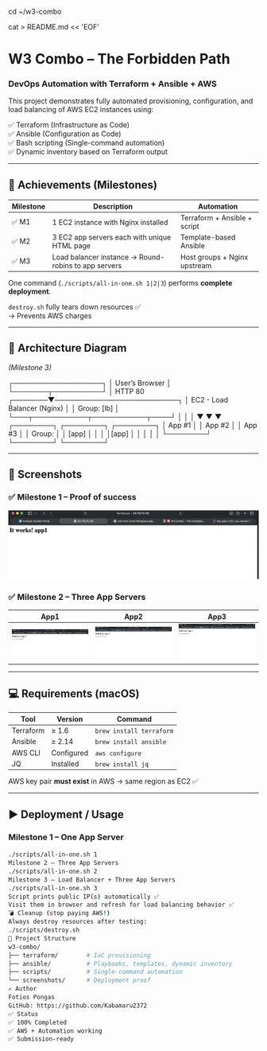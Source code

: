 cd ~/w3-combo

cat > README.md << 'EOF'
# W3 Combo – The Forbidden Path  
### DevOps Automation with Terraform + Ansible + AWS

This project demonstrates fully automated provisioning, configuration, and load balancing of AWS EC2 instances using:

✅ Terraform (Infrastructure as Code)  
✅ Ansible (Configuration as Code)  
✅ Bash scripting (Single-command automation)  
✅ Dynamic inventory based on Terraform output  

---

## 🚀 Achievements (Milestones)

| Milestone | Description | Automation |
|----------|-------------|------------|
| ✅ M1 | 1 EC2 instance with Nginx installed | Terraform + Ansible + script |
| ✅ M2 | 3 EC2 app servers each with unique HTML page | Template-based Ansible |
| ✅ M3 | Load balancer instance → Round-robins to app servers | Host groups + Nginx upstream |

One command (`./scripts/all-in-one.sh 1|2|3`) performs **complete deployment**.

`destroy.sh` fully tears down resources ✅  
→ Prevents AWS charges

---

## 🧱 Architecture Diagram  
*(Milestone 3)*

┌──────────────────┐
│ User’s Browser │
└───────┬──────────┘
│ HTTP 80
┌───────▼─────────────────────────┐
│ EC2 - Load Balancer (Nginx) │
│ Group: [lb] │
└───┬───────────┬───────────┬────┘
│ │ │
▼ ▼ ▼
┌────────┐ ┌────────┐ ┌────────┐
│ App #1 │ │ App #2 │ │ App #3 │
│ Group: │ │ [app] │ │ │
│[app] │ │ │ │ │
└────────┘ └────────┘ └────────┘

---

## 📸 Screenshots

### ✅ Milestone 1 – Proof of success
![Milestone1](screenshots/Screenshot%202025-10-28%20at%2019.35.29.png)

### ✅ Milestone 2 – Three App Servers
| App1 | App2 | App3 |
|------|------|------|
| ![](screenshots/Screenshot%202025-10-28%20at%2019.41.12.png) | ![](screenshots/Screenshot%202025-10-28%20at%2019.42.20.png) | ![](screenshots/Screenshot%202025-10-28%20at%2019.42.30.png) |

---

## 💻 Requirements (macOS)

| Tool | Version | Command |
|------|---------|---------|
| Terraform | ≥ 1.6 | `brew install terraform` |
| Ansible | ≥ 2.14 | `brew install ansible` |
| AWS CLI | Configured | `aws configure` |
| JQ | Installed | `brew install jq` |

AWS key pair **must exist** in AWS → same region as EC2 ✅

---

## ▶️ Deployment / Usage

### Milestone 1 – One App Server

```bash
./scripts/all-in-one.sh 1
Milestone 2 – Three App Servers
./scripts/all-in-one.sh 2
Milestone 3 – Load Balancer + Three App Servers
./scripts/all-in-one.sh 3
Script prints public IP(s) automatically ✅
Visit them in browser and refresh for load balancing behavior ✅
💣 Cleanup (stop paying AWS!)
Always destroy resources after testing:
./scripts/destroy.sh
📂 Project Structure
w3-combo/
├── terraform/        # IaC provisioning
├── ansible/          # Playbooks, templates, dynamic inventory
├── scripts/          # Single-command automation
└── screenshots/      # Deployment proof
✍️ Author
Fotios Pongas
GitHub: https://github.com/Kabamaru2372
✅ Status
✅ 100% Completed
✅ AWS + Automation working
✅ Submission-ready
